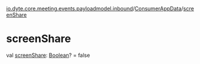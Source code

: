 [io.dyte.core.meeting.events.payloadmodel.inbound](../index.md)/[ConsumerAppData](index.md)/[screenShare](screen-share.md)

# screenShare


val [screenShare](screen-share.md): [Boolean](https://kotlinlang.org/api/latest/jvm/stdlib/kotlin/-boolean/index.html)? = false
